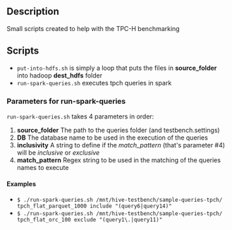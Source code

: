 ## Description
Small scripts created to help with the TPC-H benchmarking

## Scripts
- `put-into-hdfs.sh` is simply a loop that puts the files in **source_folder** into hadoop **dest_hdfs** folder
- `run-spark-queries.sh` executes tpch queries in spark

### Parameters for run-spark-queries
`run-spark-queries.sh` takes 4 parameters in order:

1. **source_folder** The path to the queries folder (and testbench.settings)
2. **DB** The database name to be used in the execution of the queries
3. **inclusivity** A string to define if the *match_pattern* (that's parameter #4) will be _inclusive_ or _exclusive_
4. **match_pattern** Regex string to be used in the matching of the queries names to execute

#### Examples
* `$ ./run-spark-queries.sh /mnt/hive-testbench/sample-queries-tpch/ tpch_flat_parquet_1000 include "(query6|query14)"`
* `$ ./run-spark-queries.sh /mnt/hive-testbench/sample-queries-tpch/ tpch_flat_orc_100 exclude "(query1\.|query11)"`